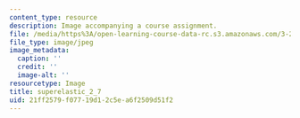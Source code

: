 ```yaml
---
content_type: resource
description: Image accompanying a course assignment.
file: /media/https%3A/open-learning-course-data-rc.s3.amazonaws.com/3-22-mechanical-behavior-of-materials-spring-2008/21ff2579f07719d12c5ea6f2509d51f2_superelastic_2_7.jpg
file_type: image/jpeg
image_metadata:
  caption: ''
  credit: ''
  image-alt: ''
resourcetype: Image
title: superelastic_2_7
uid: 21ff2579-f077-19d1-2c5e-a6f2509d51f2
---
```

